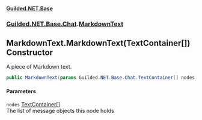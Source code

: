 
#### [Guilded.NET.Base](Guilded_NET_Base 'Guilded_NET_Base')
### [Guilded.NET.Base.Chat](Guilded_NET_Base#Guilded_NET_Base_Chat 'Guilded.NET.Base.Chat').[MarkdownText](MarkdownText 'Guilded.NET.Base.Chat.MarkdownText')
## MarkdownText.MarkdownText(TextContainer[]) Constructor
A piece of Markdown text.  
```csharp
public MarkdownText(params Guilded.NET.Base.Chat.TextContainer[] nodes);
```

#### Parameters
<a name='Guilded_NET_Base_Chat_MarkdownText_MarkdownText(Guilded_NET_Base_Chat_TextContainer__)_nodes'></a>
`nodes` [TextContainer](TextContainer 'Guilded.NET.Base.Chat.TextContainer')[[]](https://docs.microsoft.com/en-us/dotnet/api/System.Array 'System.Array')  
The list of message objects this node holds
  
